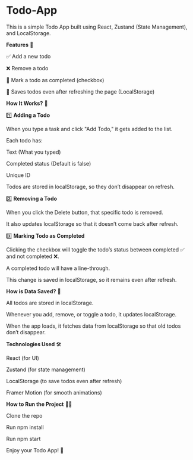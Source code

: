 # Todo-App

This is a simple Todo App built using React, Zustand (State Management), and LocalStorage.

**Features** 🚀

✅ Add a new todo

❌ Remove a todo

🔄 Mark a todo as completed (checkbox)

💾 Saves todos even after refreshing the page (LocalStorage)

**How It Works?** 🤔

1️⃣ **Adding a Todo**

When you type a task and click "Add Todo," it gets added to the list.

Each todo has:

Text (What you typed)

Completed status (Default is false)

Unique ID

Todos are stored in localStorage, so they don’t disappear on refresh.

2️⃣ **Removing a Todo**

When you click the Delete button, that specific todo is removed.

It also updates localStorage so that it doesn’t come back after refresh.

3️⃣ **Marking Todo as Completed**

Clicking the checkbox will toggle the todo’s status between completed ✅ and not completed ❌.

A completed todo will have a line-through.

This change is saved in localStorage, so it remains even after refresh.

**How is Data Saved?** 💾

All todos are stored in localStorage.

Whenever you add, remove, or toggle a todo, it updates localStorage.

When the app loads, it fetches data from localStorage so that old todos don’t disappear.

**Technologies Used** 🛠️

React (for UI)

Zustand (for state management)

LocalStorage (to save todos even after refresh)

Framer Motion (for smooth animations)

**How to Run the Project** 🏃‍♂️

Clone the repo

Run npm install

Run npm start

Enjoy your Todo App! 🎉
